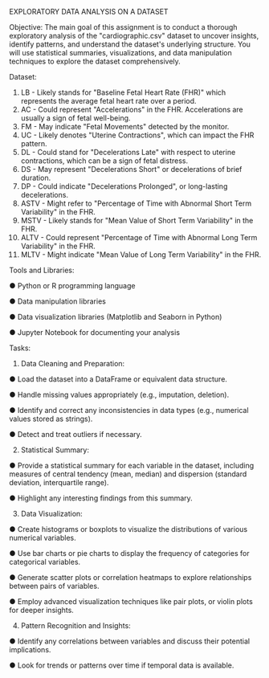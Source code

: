 EXPLORATORY DATA ANALYSIS ON A DATASET

Objective:
The main goal of this assignment is to conduct a thorough exploratory analysis of the "cardiographic.csv" dataset to uncover insights, identify patterns, and understand the dataset's underlying structure. You will use statistical summaries, visualizations, and data manipulation techniques to explore the dataset comprehensively.

Dataset:
1.	LB - Likely stands for "Baseline Fetal Heart Rate (FHR)" which represents the average fetal heart rate over a period.
2.	AC - Could represent "Accelerations" in the FHR. Accelerations are usually a sign of fetal well-being.
3.	FM - May indicate "Fetal Movements" detected by the monitor.
4.	UC - Likely denotes "Uterine Contractions", which can impact the FHR pattern.
5.	DL - Could stand for "Decelerations Late" with respect to uterine contractions, which can be a sign of fetal distress.
6.	DS - May represent "Decelerations Short" or decelerations of brief duration.
7.	DP - Could indicate "Decelerations Prolonged", or long-lasting decelerations.
8.	ASTV - Might refer to "Percentage of Time with Abnormal Short Term Variability" in the FHR.
9.	MSTV - Likely stands for "Mean Value of Short Term Variability" in the FHR.
10.	ALTV - Could represent "Percentage of Time with Abnormal Long Term Variability" in the FHR.
11.	MLTV - Might indicate "Mean Value of Long Term Variability" in the FHR.


Tools and Libraries:

●	Python or R programming language

●	Data manipulation libraries 

●	Data visualization libraries (Matplotlib and Seaborn in Python)

●	Jupyter Notebook for documenting your analysis


Tasks:
1.	Data Cleaning and Preparation:

●	Load the dataset into a DataFrame or equivalent data structure.

●	Handle missing values appropriately (e.g., imputation, deletion).

●	Identify and correct any inconsistencies in data types (e.g., numerical values stored as strings).

●	Detect and treat outliers if necessary.


2.	Statistical Summary:

●	Provide a statistical summary for each variable in the dataset, including measures of central tendency (mean, median) and dispersion (standard deviation, interquartile range).

●	Highlight any interesting findings from this summary.


3.	Data Visualization:

●	Create histograms or boxplots to visualize the distributions of various numerical variables.

●	Use bar charts or pie charts to display the frequency of categories for categorical variables.

●	Generate scatter plots or correlation heatmaps to explore relationships between pairs of variables.

●	Employ advanced visualization techniques like pair plots, or violin plots for deeper insights.


4.	Pattern Recognition and Insights:

●	Identify any correlations between variables and discuss their potential implications.

●	Look for trends or patterns over time if temporal data is available.


